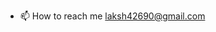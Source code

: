 
- 📫 How to reach me laksh42690@gmail.com

<!---
Laksh42690/Laksh42690 is a ✨ special ✨ repository because its `README.md` (this file) appears on your GitHub profile.
You can click the Preview link to take a look at your changes.
--->
